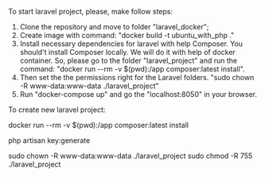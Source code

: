 To start laravel project, please, make follow steps:
 1. Clone the repository and move to folder "laravel_docker";
 2. Create image with command: "docker build -t ubuntu_with_php ."
 3. Install necessary dependencies for laravel with help Composer.
 You should't install Composer locally. We will do it with help of docker container.
 So, please go to the folder "laravel_project" and run the command:
 "docker run --rm -v $(pwd):/app composer:latest install".
 4. Then set the the permissions right for the Laravel folders.
 "sudo chown -R www-data:www-data ./laravel_project"
 5. Run "docker-compose up" and go the "localhost:8050" in your browser.

To create new laravel project:
 


docker run --rm -v $(pwd):/app composer:latest install

php artisan key:generate

sudo chown -R www-data:www-data ./laravel_project
sudo chmod -R 755 ./laravel_project
